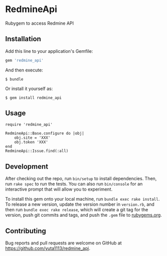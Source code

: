 # RedmineApi

Rubygem to access Redmine API

## Installation

Add this line to your application's Gemfile:

```ruby
gem 'redmine_api'
```

And then execute:

    $ bundle

Or install it yourself as:

    $ gem install redmine_api

## Usage

    require 'redmine_api'

    RedmineApi::Base.configure do |obj|
        obj.site = 'XXX'
        obj.token 'XXX'
    end
    RedmineApi::Issue.find(:all)

## Development

After checking out the repo, run `bin/setup` to install dependencies. Then, run `rake spec` to run the tests. You can also run `bin/console` for an interactive prompt that will allow you to experiment.

To install this gem onto your local machine, run `bundle exec rake install`. To release a new version, update the version number in `version.rb`, and then run `bundle exec rake release`, which will create a git tag for the version, push git commits and tags, and push the `.gem` file to [rubygems.org](https://rubygems.org).

## Contributing

Bug reports and pull requests are welcome on GitHub at https://github.com/yuta1113/redmine_api.

